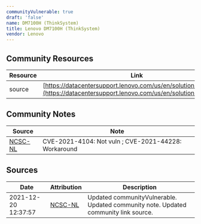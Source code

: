 ```yaml
---
communityVulnerable: true
draft: 'false'
name: DM7100H (ThinkSystem)
title: Lenovo DM7100H (ThinkSystem)
vendor: Lenovo
---
```



## Community Resources
| Resource | Link |
| --- | --- |
| source | [https://datacentersupport.lenovo.com/us/en/solutions/ht513178](https://datacentersupport.lenovo.com/us/en/solutions/ht513178) |

## Community Notes
| Source | Note |
| --- | --- |
| [NCSC-NL](https://github.com/NCSC-NL/log4shell/blob/main/software/README.md) | CVE-2021-4104: Not vuln ; CVE-2021-44228: Workaround </ul> |

## Sources
| Date | Attribution | Description |
| --- | --- | --- |
| 2021-12-20 12:37:57 | [NCSC-NL](https://github.com/NCSC-NL/log4shell/blob/main/software/README.md) | Updated communityVulnerable. Updated community note. Updated community link source.  |
